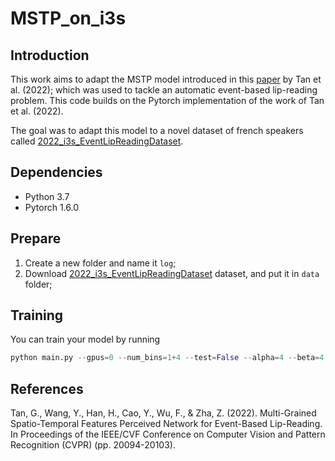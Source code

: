 # MSTP_on_i3s
## Introduction
This work aims to adapt the MSTP model introduced in this [paper](https://openaccess.thecvf.com/content/CVPR2022/papers/Tan_Multi-Grained_Spatio-Temporal_Features_Perceived_Network_for_Event-Based_Lip-Reading_CVPR_2022_paper.pdf)
by Tan et al. (2022); which was used to tackle an automatic event-based lip-reading
problem. This code builds on the Pytorch implementation of the work of Tan et al. (2022).

The goal was to adapt this model to a novel dataset of french speakers called [2022_i3s_EventLipReadingDataset](https://unice-my.sharepoint.com/:u:/g/personal/marcel-thomas_schweiker_etu_unice_fr/ER6pzPhLMWpPrI5doUP7HVQBl__Cpj3VIqI-clQ5vsRh2w?e=3w5bUo).

## Dependencies
* Python 3.7
* Pytorch 1.6.0

## Prepare
1. Create a new folder and name it `log`;
2. Download [2022_i3s_EventLipReadingDataset](https://drive.google.com/file/d/1dBEgtmctTTWJlWnuWxFtk8gfOdVVpkQ0/view) dataset, and put it in `data` folder;

## Training
You can train your model by running
```python
python main.py --gpus=0 --num_bins=1+4 --test=False --alpha=4 --beta=4 --log_dir=debug
```

## References
Tan, G., Wang, Y., Han, H., Cao, Y., Wu, F., & Zha, Z. (2022). Multi-Grained Spatio-Temporal Features Perceived Network for Event-Based Lip-Reading. In Proceedings of the IEEE/CVF Conference on Computer Vision and Pattern Recognition (CVPR) (pp. 20094-20103).
